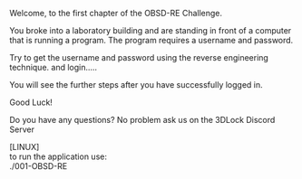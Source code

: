 Welcome, to the first chapter of the OBSD-RE Challenge.

You broke into a laboratory building and are standing in front of a computer that is running a program.
The program requires a username and password.


Try to get the username and password using the reverse engineering technique.
and login.....

You will see the further steps after you have successfully logged in.


Good Luck!


Do you have any questions? 
No problem ask us on the 3DLock Discord Server 

[LINUX] <br>
to run the application use: <br>
./001-OBSD-RE
